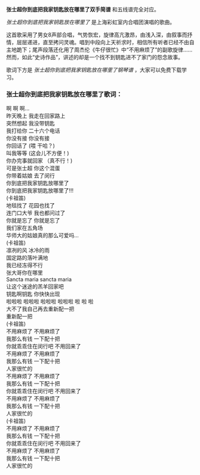 

**张士超你到底把我家钥匙放在哪里了双手简谱** 和五线谱完全对应。

_张士超你到底把我家钥匙放在哪里了_ 是上海彩虹室内合唱团演唱的歌曲。

这首歌采用了男女8声部合唱，气势恢宏，旋律高亢激昂，由浅入深，由叙事而抒情，层层递进，直至拷问灵魂。唱到中段向上天祈求时，相信所有听者已经不由自主地跪下；尾声段落还化用了周杰伦《牛仔很忙》中“不用麻烦了”的副歌旋律……然而，如此“史诗作品”，讲述的却是一个找不到钥匙进不了家门的怨念故事。

歌词下方是 _张士超你到底把我家钥匙放在哪里了钢琴谱_ ，大家可以免费下载学习。

### 张士超你到底把我家钥匙放在哪里了歌词：

啊 啊 啊...  
昨天晚上 我走在回家路上  
突然想起 我没带钥匙  
我打给你 二十六个电话  
你没有接 你没有接  
你回话了 (喂 干哈？)  
叫我等等 (这会儿不方便！)  
你办完事就回家 （真不行！)  
可是张士超 你这个混蛋  
你带着姑娘 去了闵行  
你到底把我家钥匙放哪里了  
你到底把我家钥匙放哪里了!!!  
(卡祖笛)  
地毯找了 花园也找了  
连门口大爷 我也都问过了  
你就是忘了 你就是忘了  
我们家在五角场  
华师大的姑娘真的那么可爱吗...  
(卡祖笛)  
凛冽的风 冰冷的雨  
国定路的落叶满地  
我已经冻得不行  
张大哥你在哪里  
Sancta maria sancta maria  
让这个迷途的羔羊回家吧  
钥匙啊钥匙 你快快出现  
啦啦啦 啦啦啦 啦啦啦 啦啦啦 啦 啦 啦  
大不了我自己再去重新配一把  
重新配一把  
(卡祖笛)  
不用麻烦了 不用麻烦了  
我那么有钱 一下配十把  
你就乖乖住在闵行吧 不用回来了  
不用麻烦了 不用麻烦了  
我那么有钱 一下配十把  
人家很忙的  
不用麻烦了 不用麻烦了  
我那么有钱 一下配十把  
你就乖乖住在闵行吧 不用回来了  
不用麻烦了 不用麻烦了  
我那么有钱 一下配十把  
人家很忙的  
(卡祖笛)  
不用麻烦了 不用麻烦了  
我那么有钱 一下配十把  
你就乖乖住在闵行吧 不用回来了  
不用麻烦了 不用麻烦了  
我那么有钱 一下配十把  
人家很忙的

